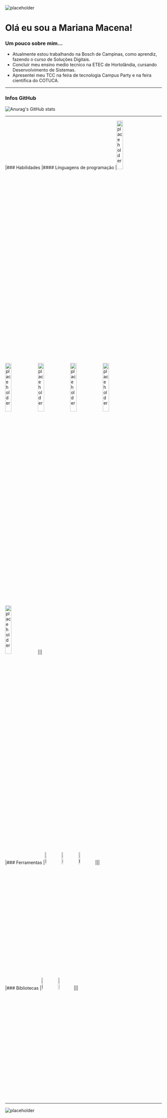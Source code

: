 <img src="https://i.pinimg.com/originals/9c/59/c2/9c59c25abfdd3b930c2f514c02bfef72.gif" alt="placeholder" width="auto" height="auto">

# Olá eu sou a Mariana Macena! 
### Um pouco sobre mim...
* Atualmente estou trabalhando na Bosch de Campinas, como aprendiz, fazendo o curso de Soluções Digitais.
*  Concluir meu ensino medio tecnico na ETEC de Hortolândia, cursando Desenvolvimento de Sistemas.
* Apresentei meu TCC na feira de tecnologia Campus Party e  na feira cientifica do COTUCA.
---
### Infos GitHub
![Anurag's GitHub stats](https://github-readme-stats.vercel.app/api?username=MarianaMagalh&show_icons=true&theme=radical)

---
|### Habilidades 
|#### Linguagens de programação
|<img src="https://img.icons8.com/color/512/python.png" alt="placeholder" width="20%" height="20%">   <img src="https://cdn-icons-png.flaticon.com/512/6132/6132222.png" alt="placeholder" width="20%" height="20%">  <img src="https://prosimples.com/wp-content/uploads/2024/01/html.png" alt="placeholder" width="20%" height="20%"> <img src="https://img.icons8.com/fluent/200/css3.png" alt="placeholder" width="20%" height="20%"> <img src="https://static.vecteezy.com/system/resources/previews/027/127/463/non_2x/javascript-logo-javascript-icon-transparent-free-png.png" alt="placeholder" width="20%" height="20%">
<img src="https://cdn-icons-png.freepik.com/256/4248/4248443.png?semt=ais_hybrid" alt="placeholder" width="20%" height="20%"> |||

|### Ferramentas
|<img src="https://icons.veryicon.com/png/o/business/vscode-program-item-icon/vscode.png" alt="placeholder" width="10%" height="10%"> <img src="https://img.icons8.com/?size=512&id=13444&format=png" alt="placeholder" width="10%" height="10%"> <img src="https://git-scm.com/images/logos/downloads/Git-Icon-1788C.png" alt="placeholder" width="10%" height="10%"> |||

|### Bibliotecas
|<img src="https://upload.wikimedia.org/wikipedia/commons/thumb/a/a7/React-icon.svg/1200px-React-icon.svg.png" alt="placeholder" width="10%" height="10%"> <img src="https://img.icons8.com/?size=512&id=xSkewUSqtErH&format=png" alt="placeholder" width="10%" height="10%">|||

---
<img src="https://i.pinimg.com/originals/d1/90/f3/d190f312820a2361516ac7c9a3948b09.gif" alt="placeholder" width="auto" height="auto">




